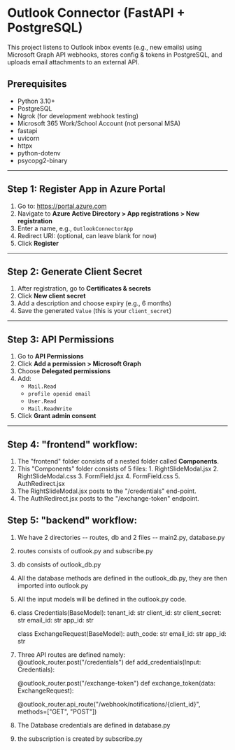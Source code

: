# Outlook Connector (FastAPI + PostgreSQL)

This project listens to Outlook inbox events (e.g., new emails) using Microsoft Graph API webhooks, stores config & tokens in PostgreSQL, and uploads email attachments to an external API.

## Prerequisites

- Python 3.10+
- PostgreSQL
- Ngrok (for development webhook testing)
- Microsoft 365 Work/School Account (not personal MSA)
- fastapi
- uvicorn
- httpx
- python-dotenv
- psycopg2-binary

---

## Step 1: Register App in Azure Portal

1. Go to: https://portal.azure.com
2. Navigate to **Azure Active Directory > App registrations > New registration**
3. Enter a name, e.g., `OutlookConnectorApp`
4. Redirect URI: (optional, can leave blank for now)
5. Click **Register**

---

## Step 2: Generate Client Secret

1. After registration, go to **Certificates & secrets**
2. Click **New client secret**
3. Add a description and choose expiry (e.g., 6 months)
4. Save the generated `Value` (this is your `client_secret`)

---

## Step 3: API Permissions

1. Go to **API Permissions**
2. Click **Add a permission > Microsoft Graph**
3. Choose **Delegated permissions**
4. Add:
   - `Mail.Read`
   - `profile openid email`
   - `User.Read`
   - `Mail.ReadWrite`
5. Click **Grant admin consent**

---

## Step 4: "frontend" workflow:

1. The "frontend" folder consists of a nested folder called **Components**.
2. This "Components" folder consists of 5 files: 1. RightSlideModal.jsx 2. RightSlideModal.css 3. FormField.jsx 4. FormField.css 5. AuthRedirect.jsx
3. The RightSlideModal.jsx posts to the "/credentials" end-point.
4. The AuthRedirect.jsx posts to the "/exchange-token" endpoint.

## Step 5: "backend" workflow:

1. We have 2 directories -- routes, db and 2 files -- main2.py, database.py
2. routes consists of outlook.py and subscribe.py
3. db consists of outlook_db.py
4. All the database methods are defined in the outlook_db.py, they are then imported into outlook.py
5. All the input models will be defined in the outlook.py code.
6. class Credentials(BaseModel):
   tenant_id: str
   client_id: str
   client_secret: str
   email_id: str
   app_id: str

   class ExchangeRequest(BaseModel):
   auth_code: str
   email_id: str
   app_id: str

7. Three API routes are defined namely:
   @outlook_router.post("/credentials")
   def add_credentials(Input: Credentials):

   @outlook_router.post("/exchange-token")
   def exchange_token(data: ExchangeRequest):

   @outlook_router.api_route("/webhook/notifications/{client_id}", methods=["GET", "POST"])

8. The Database credentials are defined in database.py
9. the subscription is created by subscribe.py
